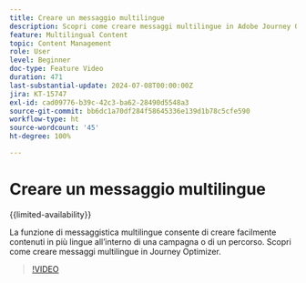 ```yaml
---
title: Creare un messaggio multilingue
description: Scopri come creare messaggi multilingue in Adobe Journey Optimizer.
feature: Multilingual Content
topic: Content Management
role: User
level: Beginner
doc-type: Feature Video
duration: 471
last-substantial-update: 2024-07-08T00:00:00Z
jira: KT-15747
exl-id: cad09776-b39c-42c3-ba62-28490d5548a3
source-git-commit: bb6dc1a70df284f58645336e139d1b78c5cfe590
workflow-type: ht
source-wordcount: '45'
ht-degree: 100%

---
```


# Creare un messaggio multilingue

{{limited-availability}}

La funzione di messaggistica multilingue consente di creare facilmente contenuti in più lingue all’interno di una campagna o di un percorso. Scopri come creare messaggi multilingue in Journey Optimizer.

>[!VIDEO](https://video.tv.adobe.com/v/3430921/?learn=on)
